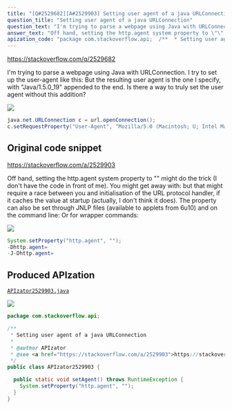 ```yaml
---
title: "[Q#2529682][A#2529903] Setting user agent of a java URLConnection"
question_title: "Setting user agent of a java URLConnection"
question_text: "I'm trying to parse a webpage using Java with URLConnection. I try to set up the user-agent like this: But the resulting user agent is the one I specify, with \"Java/1.5.0_19\" appended to the end. Is there a way to truly set the user agent without this addition?"
answer_text: "Off hand, setting the http.agent system property to \"\" might do the trick (I don't have the code in front of me). You might get away with: but that might require a race between you and initialisation of the URL protocol handler, if it caches the value at startup (actually, I don't think it does). The property can also be set through JNLP files (available to applets from 6u10) and on the command line: Or for wrapper commands:"
apization_code: "package com.stackoverflow.api;  /**  * Setting user agent of a java URLConnection  *  * @author APIzator  * @see <a href=\"https://stackoverflow.com/a/2529903\">https://stackoverflow.com/a/2529903</a>  */ public class APIzator2529903 {    public static void setAgent() throws RuntimeException {     System.setProperty(\"http.agent\", \"\");   } }"
---
```


https://stackoverflow.com/q/2529682

I&#x27;m trying to parse a webpage using Java with URLConnection. I try to set up the user-agent like this:
But the resulting user agent is the one I specify, with &quot;Java/1.5.0_19&quot; appended to the end. Is there a way to truly set the user agent without this addition?


<div class="code-logo"><img src="/stackoverflow.png" /></div>

```java
java.net.URLConnection c = url.openConnection();
c.setRequestProperty("User-Agent", "Mozilla/5.0 (Macintosh; U; Intel Mac OS X 10.4; en-US; rv:1.9.2.2) Gecko/20100316 Firefox/3.6.2");
```


## Original code snippet

https://stackoverflow.com/a/2529903

Off hand, setting the http.agent system property to &quot;&quot; might do the trick (I don&#x27;t have the code in front of me).
You might get away with:
but that might require a race between you and initialisation of the URL protocol handler, if it caches the value at startup (actually, I don&#x27;t think it does).
The property can also be set through JNLP files (available to applets from 6u10) and on the command line:
Or for wrapper commands:

<div class="code-logo"><img src="/stackoverflow.png" /></div>

```java
System.setProperty("http.agent", "");
-Dhttp.agent=
-J-Dhttp.agent=
```

## Produced APIzation

[`APIzator2529903.java`](https://github.com/pasqualesalza/apization-temp-data/raw/master/search/APIzator2529903.java)

<div class="code-logo"><img src="/apizator.png" /></div>

```java
package com.stackoverflow.api;

/**
 * Setting user agent of a java URLConnection
 *
 * @author APIzator
 * @see <a href="https://stackoverflow.com/a/2529903">https://stackoverflow.com/a/2529903</a>
 */
public class APIzator2529903 {

  public static void setAgent() throws RuntimeException {
    System.setProperty("http.agent", "");
  }
}

```